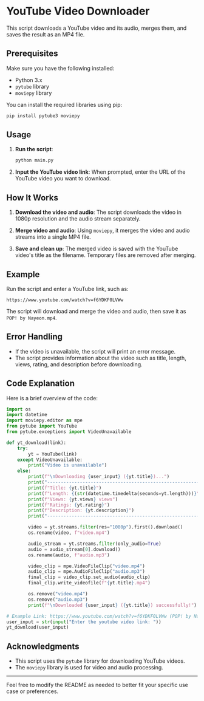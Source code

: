 
# YouTube Video Downloader

This script downloads a YouTube video and its audio, merges them, and saves the result as an MP4 file.

## Prerequisites

Make sure you have the following installed:

- Python 3.x
- `pytube` library
- `moviepy` library

You can install the required libraries using pip:

```sh
pip install pytube3 moviepy
```

## Usage

1. **Run the script**:
   ```sh
   python main.py
   ```

2. **Input the YouTube video link**:
   When prompted, enter the URL of the YouTube video you want to download.

## How It Works

1. **Download the video and audio**:
   The script downloads the video in 1080p resolution and the audio stream separately.

2. **Merge video and audio**:
   Using `moviepy`, it merges the video and audio streams into a single MP4 file.

3. **Save and clean up**:
   The merged video is saved with the YouTube video's title as the filename. Temporary files are removed after merging.

## Example

Run the script and enter a YouTube link, such as:

```
https://www.youtube.com/watch?v=f6YDKF0LVWw
```

The script will download and merge the video and audio, then save it as `POP! by Nayeon.mp4`.

## Error Handling

- If the video is unavailable, the script will print an error message.
- The script provides information about the video such as title, length, views, rating, and description before downloading.

## Code Explanation

Here is a brief overview of the code:

```python
import os
import datetime
import moviepy.editor as mpe
from pytube import YouTube
from pytube.exceptions import VideoUnavailable

def yt_download(link):
    try:
        yt = YouTube(link)
    except VideoUnavailable:
        print("Video is unavailable")
    else:
        print(f"\nDownloading {user_input} ({yt.title})...")
        print("-------------------------------------------------------------------------------------------------------")
        print(f"Title: {yt.title}")
        print(f"Length: {(str(datetime.timedelta(seconds=yt.length)))}")
        print(f"Views: {yt.views} views")
        print(f"Ratings: {yt.rating}")
        print(f"Description: {yt.description}")
        print("-------------------------------------------------------------------------------------------------------")

        video = yt.streams.filter(res="1080p").first().download()
        os.rename(video, f"video.mp4")

        audio_stream = yt.streams.filter(only_audio=True)
        audio = audio_stream[0].download()
        os.rename(audio, f"audio.mp3")

        video_clip = mpe.VideoFileClip("video.mp4")
        audio_clip = mpe.AudioFileClip("audio.mp3")
        final_clip = video_clip.set_audio(audio_clip)
        final_clip.write_videofile(f"{yt.title}.mp4")

        os.remove("video.mp4")
        os.remove("audio.mp3")
        print(f"\nDownloaded {user_input} ({yt.title}) successfully!")

# Example Link: https://www.youtube.com/watch?v=f6YDKF0LVWw (POP! by Nayeon)
user_input = str(input("Enter the youtube video link: "))
yt_download(user_input)
```

## Acknowledgments

- This script uses the `pytube` library for downloading YouTube videos.
- The `moviepy` library is used for video and audio processing.

---

Feel free to modify the README as needed to better fit your specific use case or preferences.